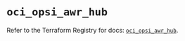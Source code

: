 # `oci_opsi_awr_hub`

Refer to the Terraform Registry for docs: [`oci_opsi_awr_hub`](https://registry.terraform.io/providers/oracle/oci/7.19.0/docs/resources/opsi_awr_hub).
